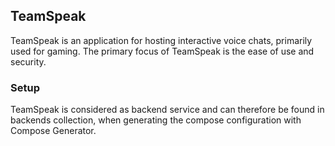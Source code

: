 ## TeamSpeak
TeamSpeak is an application for hosting interactive voice chats, primarily used for gaming. The primary focus of TeamSpeak is the ease of use and security.

### Setup
TeamSpeak is considered as backend service and can therefore be found in backends collection, when generating the compose configuration with Compose Generator.